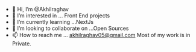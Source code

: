 - 👋 Hi, I’m @Akhilraghav
- 👀 I’m interested in ... Front End projects
- 🌱 I’m currently learning ...NextJs
- 💞️ I’m looking to collaborate on ...Open Sources
- 📫 How to reach me ... akhilraghav05@gmail.com
  Most of my work is in Private.
<!---
Akhilraghav05/Akhilraghav05 is a ✨ special ✨ repository because its `README.md` (this file) appears on your GitHub profile.
You can click the Preview link to take a look at your changes.
--->
